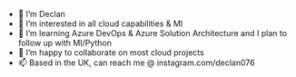 - 👋 I’m Declan
- 👀 I’m interested in all cloud capabilities & MI
- 🌱 I’m learning Azure DevOps & Azure Solution Architecture and I plan to follow up with MI/Python
- 💞️ I’m happy to collaborate on most cloud projects
- 📫 Based in the UK, can reach me @ instagram.com/declan076

<!---
northkiter/northkiter is a ✨ special ✨ repository because its `README.md` (this file) appears on your GitHub profile.
You can click the Preview link to take a look at your changes.
--->
